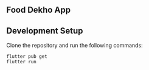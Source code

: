 ## Food Dekho App


## Development Setup
Clone the repository and run the following commands:
```
flutter pub get
flutter run
```